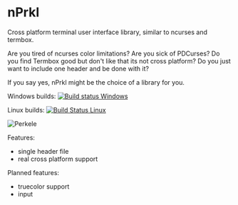 # nPrkl
Cross platform terminal user interface library, similar to ncurses and termbox.

Are you tired of ncurses color limitations? Are you sick of PDCurses? Do you find Termbox good but don't like that its not cross platform? Do you just want to include one header and be done with it?

If you say yes, nPrkl might be the choice of a library for you.

Windows builds: [![Build status Windows](https://ci.appveyor.com/api/projects/status/xfaopqq2k56t6fyx?svg=true)](https://ci.appveyor.com/project/LauriM/nprkl)

Linux builds: [![Build Status Linux](https://travis-ci.org/LauriM/nPrkl.svg?branch=master)](https://travis-ci.org/LauriM/nPrkl)

![Perkele](http://i.imgur.com/mVU1iqd.png)

Features:

* single header file
* real cross platform support

Planned features:

* truecolor support
* input
